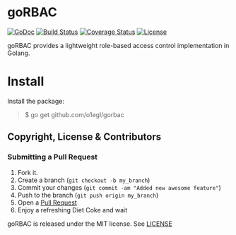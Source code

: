 goRBAC 
======

[![GoDoc](https://godoc.org/github.com/o1egl/gorbac?status.svg)](https://godoc.org/github.com/o1egl/gorbac)
[![Build Status](http://img.shields.io/travis/o1egl/gorbac.svg?style=flat-square)](https://travis-ci.org/o1egl/gorbac)
[![Coverage Status](http://img.shields.io/coveralls/o1egl/gorbac.svg?style=flat-square)](https://coveralls.io/r/o1egl/gorbac)
[![License](http://img.shields.io/:license-mit-blue.svg)](LICENSE)


goRBAC provides a lightweight role-based access control implementation
in Golang.


Install
=======

Install the package:

> $ go get github.com/o1egl/gorbac

## Copyright, License & Contributors

### Submitting a Pull Request

1. Fork it.
2. Create a branch (`git checkout -b my_branch`)
3. Commit your changes (`git commit -am "Added new awesome feature"`)
4. Push to the branch (`git push origin my_branch`)
5. Open a [Pull Request](https://github.com/o1egl/gorbac/pulls)
6. Enjoy a refreshing Diet Coke and wait

goRBAC is released under the MIT license. See [LICENSE](LICENSE)
